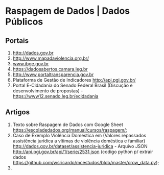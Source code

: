 Raspagem de Dados | Dados Públicos
===================================

Portais
-----------------

1. http://dados.gov.br
2. http://www.mapadaviolencia.org.br/
3. www.ibge.gov.br
4. https://dadosabertos.camara.leg.br
5. http://www.portaltransparencia.gov.br
6. Plataforma de Gestão de Indicadores http://api.pgi.gov.br/
7. Portal E-Cidadania do Senado Federal Brasil (Discução e desenvolvimento de propostas) - https://www12.senado.leg.br/ecidadania

Artigos
-----------

1. Texto sobre Raspagem de Dados com Google Sheet https://escoladedados.org/manual/cursos/raspagem/;
2. Caso de Exemplo Violência Domestica em (Valores repassados assistência jurídica a vítimas de violência doméstica e familiar) http://dados.gov.br/dataset/assistencia-juridica - Arquivo JSON http://api.pgi.gov.br/api/1/serie/2531.json (codigo python p/ extrair dados https://github.com/wsricardo/mcestudos/blob/master/crow_data.py);
3. 
